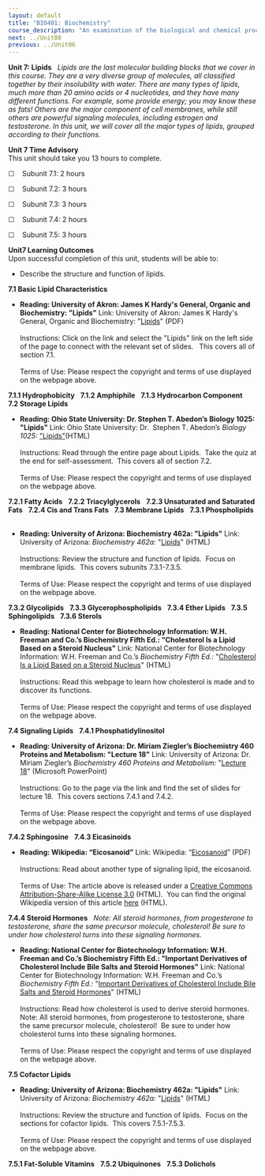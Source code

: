 ```yaml
---
layout: default
title: "BIO401: Biochemistry"
course_description: "An examination of the biological and chemical processes necessary to sustain life. Topics include: the structure and synthesis of amino acids and proteins, enzymatic activity, regulation and production of enzymes, the structure and function of carbohydrates, nucleic acids, and lipids, DNA, RNA, cellular metabolism, the biochemistry of genes and chromosomes, biochemical signaling, and laboratory techniques."
next: ../Unit08
previous: ../Unit06
---
```

**Unit 7: Lipids** <span id="7"></span> 
*Lipids are the last molecular building blocks that we cover in this
course. They are a very diverse group of molecules, all classified
together by their insolubility with water. There are many types of
lipids, much more than 20 amino acids or 4 nucleotides, and they have
many different functions. For example, some provide energy; you may know
these as fats! Others are the major component of cell membranes, while
still others are powerful signaling molecules, including estrogen and
testosterone. In this unit, we will cover all the major types of lipids,
grouped according to their functions.*

**Unit 7 Time Advisory**  
This unit should take you 13 hours to complete.

☐    Subunit 7.1: 2 hours

☐    Subunit 7.2: 3 hours

☐    Subunit 7.3: 3 hours

☐    Subunit 7.4: 2 hours

☐    Subunit 7.5: 3 hours

**Unit7 Learning Outcomes**  
Upon successful completion of this unit, students will be able to:

-   Describe the structure and function of lipids.

**7.1 Basic Lipid Characteristics** <span id="7.1"></span> 
-   **Reading: University of Akron: James K Hardy's General, Organic and
    Biochemistry: "Lipids"**
    Link: University of Akron: James K Hardy's General, Organic and
    Biochemistry:
    "[Lipids](https://web.archive.org/web/20131109132346/http://ull.chemistry.uakron.edu/genobc/)"
    (PDF)  
        
     Instructions: Click on the link and select the "Lipids" link on the
    left side of the page to connect with the relevant set of slides.  
    This covers all of section 7.1.  
        
     Terms of Use: Please respect the copyright and terms of use
    displayed on the webpage above.

**7.1.1 Hydrophobicity** <span id="7.1.1"></span> 
**7.1.2 Amphiphile** <span id="7.1.2"></span> 
**7.1.3 Hydrocarbon Component** <span id="7.1.3"></span> 
**7.2 Storage Lipids** <span id="7.2"></span> 
-   **Reading: Ohio State University: Dr. Stephen T. Abedon’s Biology
    1025: "Lipids"**
    Link: Ohio State University: Dr.  Stephen T. Abedon’s *Biology
    1025:*
    ["Lipids"](http://www.mansfield.ohio-state.edu/%7Esabedon/biol1030.htm)(HTML)  
        
     Instructions: Read through the entire page about Lipids.  Take the
    quiz at the end for self-assessment.  This covers all of section
    7.2.  
        
     Terms of Use: Please respect the copyright and terms of use
    displayed on the webpage above.

**7.2.1 Fatty Acids** <span id="7.2.1"></span> 
**7.2.2 Triacylglycerols** <span id="7.2.2"></span> 
**7.2.3 Unsaturated and Saturated Fats** <span id="7.2.3"></span> 
**7.2.4 Cis and Trans Fats** <span id="7.2.4"></span> 
**7.3 Membrane Lipids** <span id="7.3"></span> 
**7.3.1 Phospholipids** <span id="7.3.1"></span> 
-   **Reading: University of Arizona: Biochemistry 462a: "Lipids"**
    Link: University of Arizona: *Biochemistry 462a:*
    "[Lipids](http://www.biochem.arizona.edu/classes/bioc462/462a/NOTES/LIPIDS/Lipids.html)"
    (HTML)  
        
     Instructions: Review the structure and function of lipids.  Focus
    on membrane lipids.  This covers subunits 7.3.1-7.3.5.  
        
     Terms of Use: Please respect the copyright and terms of use
    displayed on the webpage above.

**7.3.2 Glycolipids** <span id="7.3.2"></span> 
**7.3.3 Glycerophospholipids** <span id="7.3.3"></span> 
**7.3.4 Ether Lipids** <span id="7.3.4"></span> 
**7.3.5 Sphingolipids** <span id="7.3.5"></span> 
**7.3.6 Sterols** <span id="7.3.6"></span> 
-   **Reading: National Center for Biotechnology Information: W.H.
    Freeman and Co.’s Biochemistry Fifth Ed.: "Cholesterol Is a Lipid
    Based on a Steroid Nucleus"**
    Link: National Center for Biotechnology Information: W.H. Freeman
    and Co.’s *Biochemistry Fifth Ed.:* "[Cholesterol Is a Lipid Based
    on a Steroid
    Nucleus](http://www.ncbi.nlm.nih.gov/bookshelf/br.fcgi?book=stryer&part=A1643#A1652)"
    (HTML)  
        
     Instructions: Read this webpage to learn how cholesterol is made
    and to discover its functions.  
        
     Terms of Use: Please respect the copyright and terms of use
    displayed on the webpage above.

**7.4 Signaling Lipids** <span id="7.4"></span> 
**7.4.1 Phosphatidylinositol** <span id="7.4.1"></span> 
-   **Reading: University of Arizona: Dr. Miriam Ziegler’s Biochemistry
    460 Proteins and Metabolism: "Lecture 18"**
    Link: University of Arizona: Dr. Miriam Ziegler’s *Biochemistry 460*
    *Proteins and Metabolism:* "[Lecture
    18](http://www.biochem.arizona.edu/classes/bioc460/spring/460web/pages/lectures.html)"
    (Microsoft PowerPoint)  
        
     Instructions: Go to the page via the link and find the set of
    slides for lecture 18.  This covers sections 7.4.1 and 7.4.2.  
        
     Terms of Use: Please respect the copyright and terms of use
    displayed on the webpage above.

**7.4.2 Sphingosine** <span id="7.4.2"></span> 
**7.4.3 Eicasinoids** <span id="7.4.3"></span> 
-   **Reading: Wikipedia: “Eicosanoid”**
    Link: Wikipedia:
    “[Eicosanoid](https://resources.saylor.org/archived/wp-content/uploads/2012/02/BIO401_Wikipedia_Eicosanoi_2.7.2012.pdf)”
    (PDF)  
        
     Instructions: Read about another type of signaling lipid, the
    eicosanoid.  
        
     Terms of Use: The article above is released under a [Creative
    Commons Attribution-Share-Alike License
    3.0](http://creativecommons.org/licenses/by-sa/3.0/) (HTML).  You
    can find the original Wikipedia version of this article
    [here](http://en.wikipedia.org/wiki/Eicosanoid) (HTML).

**7.4.4 Steroid Hormones** <span id="7.4.4"></span> 
*Note: All steroid hormones, from progesterone to testosterone, share
the same precursor molecule, cholesterol! Be sure to under how
cholesterol turns into these signaling hormones.*

-   **Reading: National Center for Biotechnology Information: W.H.
    Freeman and Co.’s Biochemistry Fifth Ed.: "Important Derivatives of
    Cholesterol Include Bile Salts and Steroid Hormones"**
    Link: National Center for Biotechnology Information: W.H. Freeman
    and Co.’s *Biochemistry Fifth Ed.:* "[Important Derivatives of
    Cholesterol Include Bile Salts and Steroid
    Hormones](http://www.ncbi.nlm.nih.gov/bookshelf/br.fcgi?book=stryer&part=A3653#A3657)"
    (HTML)  
        
     Instructions: Read how cholesterol is used to derive steroid
    hormones.  
     Note: All steroid hormones, from progesterone to testosterone,
    share the same precursor molecule, cholesterol!  Be sure to under
    how cholesterol turns into these signaling hormones.  
        
     Terms of Use: Please respect the copyright and terms of use
    displayed on the webpage above.

**7.5 Cofactor Lipids** <span id="7.5"></span> 
-   **Reading: University of Arizona: Biochemistry 462a: "Lipids"**
    Link: University of Arizona: *Biochemistry 462a:*
    "[Lipids](http://www.biochem.arizona.edu/classes/bioc462/462a/NOTES/LIPIDS/Lipids.html)"
    (HTML)  
        
     Instructions: Review the structure and function of lipids.  Focus
    on the sections for cofactor lipids.  This covers 7.5.1-7.5.3.  
        
     Terms of Use: Please respect the copyright and terms of use
    displayed on the webpage above.

**7.5.1 Fat-Soluble Vitamins** <span id="7.5.1"></span> 
**7.5.2 Ubiquinones** <span id="7.5.2"></span> 
**7.5.3 Dolichols** <span id="7.5.3"></span> 
